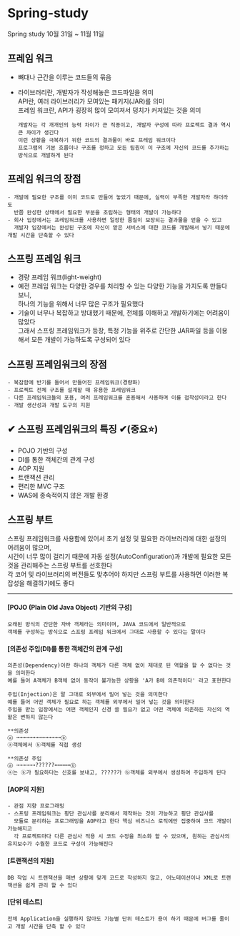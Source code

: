 # Spring-study
Spring study 10월 31일 ~ 11월 11일

## 프레임 워크
- 뼈대나 근간을 이루는 코드들의 묶음
- 라이브러리란, 개발자가 작성해놓은 코드파일을 의미
<br>	API란, 여러 라이브러리가 모여있는 패키지(JAR)를 의미
<br>	프레임 워크란, API가 굉장히 많이 모여져서 덩치가 커져있는 것을 의미

      개발자는 각 개개인의 능력 차이가 큰 직종이고, 개발자 구성에 따라 프로젝트 결과 역시 큰 차이가 생긴다
      이런 상황을 극복하기 위한 코드의 결과물이 바로 프레임 워크이다
      프로그램의 기본 흐름이나 구조를 정하고 모든 팀원이 이 구조에 자신의 코드를 추가하는 방식으로 개발하게 된다
  
## 프레임 워크의 장점
	- 개발에 필요한 구조를 이미 코드로 만들어 놓았기 때문에, 실력이 부족한 개발자라 하더라도 
      반쯤 완성한 상태에서 필요한 부분을 조립하는 형태의 개발이 가능하다
	- 회사 입장에서는 프레임워크를 사용하면 일정한 품질이 보장되는 결과물을 얻을 수 있고
	  개발자 입장에서는 완성된 구조에 자신이 맡은 서비스에 대한 코드를 개발해서 넣기 때문에 개발 시간을 단축할 수 있다


## 스프링 프레임 워크
- 경량 프레임 워크(light-weight)
-	예전 프레임 워크는 다양한 경우를 처리할 수 있는 다양한 기능을 가지도록 만들다보니,
  <br> 하나의 기능을 위해서 너무 많은 구조가 필요했다
-	기술이 너무나 복잡하고 방대했기 때문에, 전체를 이해하고 개발하기에는 어려움이 많았다
	<br> 그래서 스프링 프레임워크가 등장, 특정 기능을 위주로 간단한 JAR파일 등을 이용해서	모든 개발이 가능하도록 구성되어 있다
  
## 스프링 프레임워크의 장점
	- 복잡함에 반기를 들어서 만들어진 프레임워크(경량화)
	- 프로젝트 전체 구조를 설계할 때 유용한 프레임워크
	- 다른 프레임워크들의 포용, 여러 프레임워크를 혼용해서 사용하며 이를 접착성이라고 한다
	- 개발 생산성과 개발 도구의 지원
  
## ✔ 스프링 프레임워크의 특징 ✔(중요⭐)
- POJO 기반의 구성
- DI를 통한 객체간의 관계 구성
- AOP 지원
- 트랜잭션 관리
- 편리한 MVC 구조
- WAS에 종속적이지 않은 개발 환경

## 스프링 부트
 스프링 프레임워크를 사용함에 있어서 초기 설정 및 필요한 라이브러리에 대한 설정의 어려움이 많으며,
 <br> 시간이 너무 많이 걸리기 때문에 자동 설정(AutoConfiguration)과 개발에 필요한 모든 것을 관리해주는 스프링 부트를 선호한다
 <br> 각 코어 및 라이브러리의 버전들도 맞추어야 하지만 스프링 부트를 사용하면 이러한 복잡성을 해결하기에도 좋다
 
-------------------------------------------------------------------------------------------------------------
#### [POJO (Plain Old Java Object) 기반의 구성]
    오래된 방식의 간단한 자바 객체라는 의미이며, JAVA 코드에서 일반적으로
    객체를 구성하는 방식으로 스프링 프레임 워크에서 그대로 사용할 수 있다는 말이다
    
#### [의존성 주입(DI)를 통한 객체간의 관계 구성]
    의존성(Dependency)이란 하나의 객체가 다른 객체 없이 제대로 된 역할을 할 수 없다는 것을 의미한다
    예를 들어 A객체가 B객체 없이 동작이 불가능한 상황을 'A가 B에 의존적이다' 라고 표현한다

    주입(Injection)은 말 그대로 외부에서 밀어 넣는 것을 의미한다
    예를 들어 어떤 객체가 필요로 하는 객체를 외부에서 밀어 넣는 것을 의미한다
    주입을 받는 입장에서는 어떤 객체인지 신경 쓸 필요가 없고 어떤 객체에 의존하든 자신의 역할은 변하지 않는다
    
    **의존성
	ⓐ →→→→→→→→→→→→→→ⓑ
	ⓐ객체에서 ⓑ객체를 직접 생성

	**의존성 주입
	ⓐ →→→→→→??????↔↔↔↔↔ⓑ
	ⓐ는 ⓑ가 필요하다는 신호를 보내고, ?????가 ⓑ객체를 외부에서 생성하여 주입하게 된다
  
#### [AOP의 지원]
	- 관점 지향 프로그래밍
	- 스프링 프레임워크는 횡단 관심사를 분리해서 제작하는 것이 가능하고 횡단 관심사를
	  모듈로 분리하는 프로그래밍을 AOP라고 한다 핵심 비즈니스 로직에만 집중하여 코드 개발이 가능해지고
	  각 프로젝트마다 다른 관심사 적용 시 코드 수정을 최소화 할 수 있으며, 원하는 관심사의 유지보수가 수월한 코드로 구성이 가능해진다

#### [트랜잭션의 지원]
	DB 작업 시 트랜잭션을 매번 상황에 맞게 코드로 작성하지 않고, 어노테이션이나 XML로 트랜잭션을 쉽게 관리 할 수 있다

#### [단위 테스트]
	전체 Application을 실행하지 않아도 기능별 단위 테스트가 용이 하기 때문에 버그를 줄이고 개발 시간을 단축 할 수 있다
